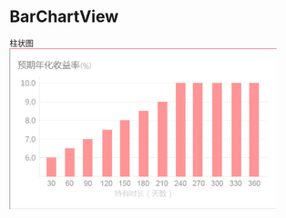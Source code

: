 # BarChartView
柱状图
![iamge](https://github.com/liaopen123/BarChartView/blob/master/app/src/main/res/raw/view.png?raw=true)
